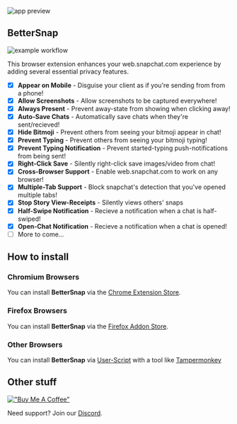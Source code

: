 ![app preview](https://github.com/dclstn/better-snapchat/assets/43322006/6547f17d-0429-4baa-8854-eda1dde2cd0c)

## BetterSnap

![example workflow](https://github.com/dclstn/better-snapchat/actions/workflows/node.js.yml/badge.svg)

This browser extension enhances your web.snapchat.com experience by adding several essential privacy features.

- [x] **Appear on Mobile** - Disguise your client as if you're sending from from a phone!
- [x] **Allow Screenshots** - Allow screenshots to be captured everywhere!
- [x] **Always Present** - Prevent away-state from showing when clicking away!
- [x] **Auto-Save Chats** - Automatically save chats when they're sent/recieved!
- [x] **Hide Bitmoji** - Prevent others from seeing your bitmoji appear in chat!
- [x] **Prevent Typing** - Prevent others from seeing your bitmoji typing!
- [x] **Prevent Typing Notification** - Prevent started-typing push-notifications from being sent!
- [x] **Right-Click Save** - Silently right-click save images/video from chat!
- [x] **Cross-Browser Support** - Enable web.snapchat.com to work on any browser!
- [x] **Multiple-Tab Support** - Block snapchat's detection that you've opened multiple tabs!
- [x] **Stop Story View-Receipts** - Silently views others' snaps
- [x] **Half-Swipe Notification** - Recieve a notification when a chat is half-swiped!
- [x] **Open-Chat Notification** - Recieve a notification when a chat is opened!
- [ ] More to come...

## How to install

### Chromium Browsers

You can install **BetterSnap** via the [Chrome Extension Store](https://chrome.google.com/webstore/detail/better-snapchat/bomphfefmmkghdkkpjdafehnmfpifook).

### Firefox Browsers

You can install **BetterSnap** via the [Firefox Addon Store](https://addons.mozilla.org/firefox/addon/better-snapchat/).

### Other Browsers

You can install **BetterSnap** via [User-Script](https://better-snapchat.vasp.dev/build/userscript.js) with a tool like [Tampermonkey](https://www.tampermonkey.net/)

## Other stuff

[!["Buy Me A Coffee"](https://www.buymeacoffee.com/assets/img/custom_images/orange_img.png)](https://www.buymeacoffee.com/dclstn)

Need support? Join our [Discord](https://discord.gg/hpmjAJZR3H).
